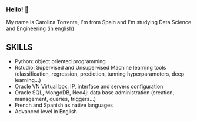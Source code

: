 ### Hello! 👋
My name is Carolina Torrente, I'm from Spain and I'm studying Data Science and Engineering (in english)

## SKILLS

+ Python: object oriented programming
+ Rstudio: Supervised and Unsupervised Machine learning tools (classification, regression, prediction, tunning hyperparameters, deep learning...)
+ Oracle VN Virtual box: IP, interface and servers configuration
+ Oracle SQL, MongoDB, Neo4j: data base administration (creation, management, queries, triggers...)
+ French and Spanish as native languages
+ Advanced level in English

<!--
**CarolinaTorrente/CarolinaTorrente** is a ✨ _special_ ✨ repository because its `README.md` (this file) appears on your GitHub profile.

Here are some ideas to get you started:


